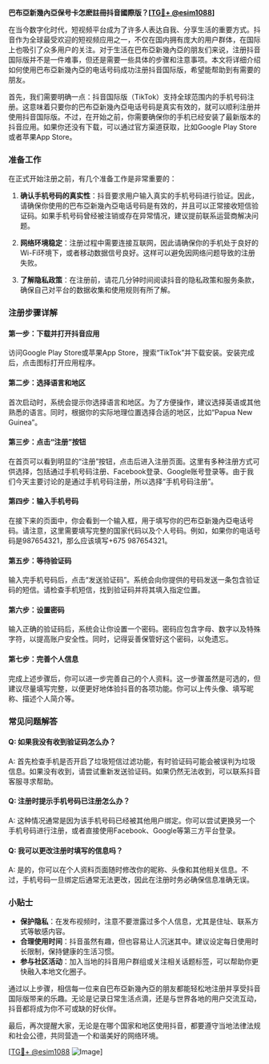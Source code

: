 **巴布亞新幾內亞保号卡怎麽註冊抖音國際版？[[TG💪+ @esim1088](https://t.me/s/esim1088)]**

在当今数字化时代，短视频平台成为了许多人表达自我、分享生活的重要方式。抖音作为全球最受欢迎的短视频应用之一，不仅在国内拥有庞大的用户群体，在国际上也吸引了众多用户的关注。对于生活在巴布亞新幾內亞的朋友们来说，注册抖音国际版并不是一件难事，但还是需要一些具体的步骤和注意事项。本文将详细介绍如何使用巴布亞新幾內亞的电话号码成功注册抖音国际版，希望能帮助到有需要的朋友。

首先，我们需要明确一点：抖音国际版（TikTok）支持全球范围内的手机号码注册。这意味着只要你的巴布亞新幾內亞电话号码是真实有效的，就可以顺利注册并使用抖音国际版。不过，在开始之前，你需要确保你的手机已经安装了最新版本的抖音应用。如果你还没有下载，可以通过官方渠道获取，比如Google Play Store或者苹果App Store。

### 准备工作

在正式开始注册之前，有几个准备工作是非常重要的：

1. **确认手机号码的真实性**：抖音要求用户输入真实的手机号码进行验证。因此，请确保你使用的巴布亞新幾內亞电话号码是有效的，并且可以正常接收短信验证码。如果手机号码曾经被注销或存在异常情况，建议提前联系运营商解决问题。

2. **网络环境稳定**：注册过程中需要连接互联网，因此请确保你的手机处于良好的Wi-Fi环境下，或者移动数据信号良好。这样可以避免因网络问题导致的注册失败。

3. **了解隐私政策**：在注册前，请花几分钟时间阅读抖音的隐私政策和服务条款，确保自己对平台的数据收集和使用规则有所了解。

### 注册步骤详解

#### 第一步：下载并打开抖音应用

访问Google Play Store或苹果App Store，搜索“TikTok”并下载安装。安装完成后，点击图标打开应用程序。

#### 第二步：选择语言和地区

首次启动时，系统会提示你选择语言和地区。为了方便操作，建议选择英语或其他熟悉的语言。同时，根据你的实际地理位置选择合适的地区，比如“Papua New Guinea”。

#### 第三步：点击“注册”按钮

在首页可以看到明显的“注册”按钮，点击后进入注册页面。这里有多种注册方式可供选择，包括通过手机号码注册、Facebook登录、Google账号登录等。由于我们今天主要讨论的是通过手机号码注册，所以选择“手机号码注册”。

#### 第四步：输入手机号码

在接下来的页面中，你会看到一个输入框，用于填写你的巴布亞新幾內亞电话号码。请注意，这里需要填写完整的国家代码以及个人号码。例如，如果你的电话号码是987654321，那么应该填写+675 987654321。

#### 第五步：等待验证码

输入完手机号码后，点击“发送验证码”。系统会向你提供的号码发送一条包含验证码的短信。请检查手机短信，找到验证码并将其填入指定位置。

#### 第六步：设置密码

输入正确的验证码后，系统会让你设置一个密码。密码应包含字母、数字以及特殊字符，以提高账户安全性。同时，记得妥善保管好这个密码，以免遗忘。

#### 第七步：完善个人信息

完成上述步骤后，你可以进一步完善自己的个人资料。这一步骤虽然是可选的，但建议尽量填写完整，以便更好地体验抖音的各项功能。你可以上传头像、填写昵称、描述个人简介等。

### 常见问题解答

#### Q: 如果我没有收到验证码怎么办？

A: 首先检查手机是否开启了垃圾短信过滤功能，有时验证码可能会被误判为垃圾信息。如果没有收到，请尝试重新发送验证码。如果仍然无法收到，可以联系抖音客服寻求帮助。

#### Q: 注册时提示手机号码已注册怎么办？

A: 这种情况通常是因为该手机号码已经被其他用户绑定。你可以尝试更换另一个手机号码进行注册，或者直接使用Facebook、Google等第三方平台登录。

#### Q: 我可以更改注册时填写的信息吗？

A: 是的，你可以在个人资料页面随时修改你的昵称、头像和其他相关信息。不过，手机号码一旦绑定后通常无法更改，因此在注册时务必确保信息准确无误。

### 小贴士

- **保护隐私**：在发布视频时，注意不要泄露过多个人信息，尤其是住址、联系方式等敏感内容。
- **合理使用时间**：抖音虽然有趣，但也容易让人沉迷其中。建议设定每日使用时长限制，保持健康的生活习惯。
- **参与社区活动**：加入当地的抖音用户群组或关注相关话题标签，可以帮助你更快融入本地文化圈子。

通过以上步骤，相信每一位来自巴布亞新幾內亞的朋友都能轻松地注册并享受抖音国际版带来的乐趣。无论是记录日常生活点滴，还是与世界各地的用户交流互动，抖音都将成为你不可或缺的好伙伴。

最后，再次提醒大家，无论是在哪个国家和地区使用抖音，都要遵守当地法律法规和社会公德，共同营造一个和谐美好的网络环境。

[[TG💪+ @esim1088](https://t.me/s/esim1088) ![Image](https://i.postimg.cc/4NQfJmqS/Snipaste-2025-05-13-00-14-12.png)]